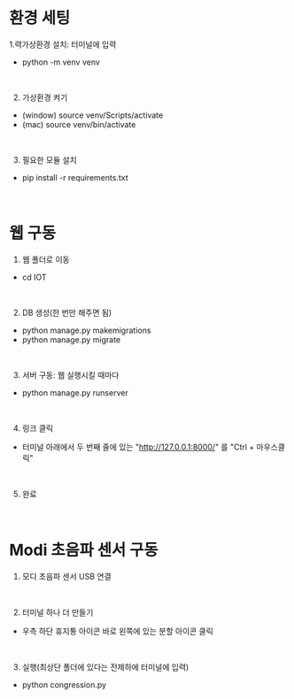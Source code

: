 # 환경 세팅

1.력가상환경 설치: 터미널에 입력
- python -m venv venv
<br/>

2. 가상환경 켜기
- (window) source venv/Scripts/activate
- (mac) source venv/bin/activate

<br/>

3. 필요한 모듈 설치
- pip install -r requirements.txt
<br/>


# 웹 구동

1. 웹 폴더로 이동
- cd IOT
<br/>

2. DB 생성(한 번만 해주면 됨)
- python manage.py makemigrations
- python manage.py migrate
<br/>

3. 서버 구동: 웹 실행시킬 때마다
- python manage.py runserver
<br/>

4. 링크 클릭
- 터미널 아래에서 두 번째 줄에 있는 "http://127.0.0.1:8000/" 를 "Ctrl + 마우스클릭"
<br/>

5. 완료
<br/>


# Modi 초음파 센서 구동

1. 모디 초음파 센서 USB 연결
<br/>

2. 터미널 하나 더 만들기
- 우측 하단 휴지통 아이콘 바로 왼쪽에 있는 분할 아이콘 클릭
<br/>

3. 실행(최상단 폴더에 있다는 전제하에 터미널에 입력)
- python congression.py

